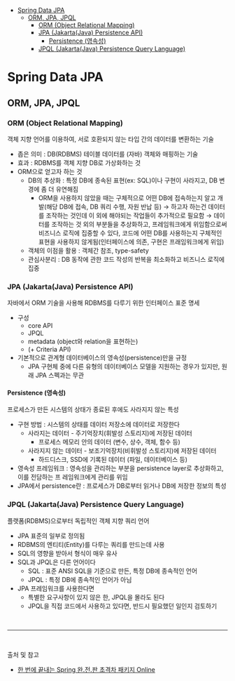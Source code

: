 - [Spring Data JPA](#spring-data-jpa)
  - [ORM, JPA, JPQL](#orm-jpa-jpql)
    - [ORM (Object Relational Mapping)](#orm-object-relational-mapping)
    - [JPA (Jakarta(Java) Persistence API)](#jpa-jakartajava-persistence-api)
      - [Persistence (영속성)](#persistence-영속성)
    - [JPQL (Jakarta(Java) Persistence Query Language)](#jpql-jakartajava-persistence-query-language)

# Spring Data JPA

## ORM, JPA, JPQL

### ORM (Object Relational Mapping)
객체 지향 언어를 이용하여, 서로 호환되지 않는 타입 간의 데이터를 변환하는 기술
- 좁은 의미 : DB(RDBMS) 테이블 데이터를 (자바) 객체와 매핑하는 기술
- 효과 : RDBMS를 객체 지향 DB로 가상화하는 것
- ORM으로 얻고자 하는 것
  - DB의 추상화 : 특정 DB에 종속된 표현(ex: SQL)이나 구현이 사라지고, DB 변경에 좀 더 유연해짐
    - ORM을 사용하지 않았을 때는 구체적으로 어떤 DB에 접속하는지 알고 개발(해당 DB에 접속, DB 쿼리 수행, 자원 반납 등) → 하고자 하는건 데이터를 조작하는 것인데 이 외에 해야되는 작업들이 추가적으로 필요함 → 데이터를 조작하는 것 외의 부분들을 추상화하고, 프레임워크에게 위임함으로써 비즈니스 로직에 집중할 수 있다, 코드에 어떤 DB를 사용하는지 구체적인 표현을 사용하지 않게됨(인터페이스에 의존, 구현은 프래임워크에게 위임)
  - 객체의 이점을 활용 : 객체간 참조, type-safety
  - 관심사분리 : DB 동작에 관한 코드 작성의 반복을 최소화하고 비즈니스 로직에 집중

### JPA (Jakarta(Java) Persistence API)
자바에서 ORM 기술을 사용해 RDBMS를 다루기 위한 인터페이스 표준 명세
- 구성
  - core API
  - JPQL
  - metadata (object와 relation을 표현하는) 
  - (+ Criteria API)
- 기본적으로 관계형 데이터베이스의 영속성(persistence)만을 규정
  - JPA 구현체 중에 다른 유형의 데이터베이스 모델을 지원하는 경우가 있지만, 원래 JPA 스펙과는 무관

#### Persistence (영속성)
프로세스가 만든 시스템의 상태가 종료된 후에도 사라지지 않는 특성
- 구현 방법 : 시스템의 상태를 데이터 저장소에 데이터로 저장한다
  - 사라지는 데이터 - 주기억장치(휘발성 스토리지)에 저장된 데이터
    - 프로세스 메모리 안의 데이터 (변수, 상수, 객체, 함수 등)
  - 사라지지 않는 데이터 - 보조기억장치(비휘발성 스토리지)에 저장된 데이터
    - 하드디스크, SSD에 기록된 데이터 (파일, 데이터베이스 등)
- 영속성 프레임워크 : 영속성을 관리하는 부분을 persistence layer로 추상화하고, 이를 전담하는 프
레임워크에게 관리를 위임
- JPA에서 persistence란 : 프로세스가 DB로부터 읽거나 DB에 저장한 정보의 특성

### JPQL (Jakarta(Java) Persistence Query Language)
플랫폼(RDBMS)으로부터 독립적인 객체 지향 쿼리 언어
- JPA 표준의 일부로 정의됨
- RDBMS의 엔티티(Entity)를 다루는 쿼리를 만드는데 사용
- SQL의 영향을 받아서 형식이 매우 유사
- SQL과 JPQL은 다른 언어이다
  - SQL : 표준 ANSI SQL을 기준으로 만든, 특정 DB에 종속적인 언어
  - JPQL : 특정 DB에 종속적인 언어가 아님
- JPA 프레임워크를 사용한다면
  - 특별한 요구사항이 있지 않은 한, JPQL을 몰라도 된다
  - JPQL을 직접 코드에서 사용하고 있다면, 반드시 필요했던 일인지 검토하기

<br/>

---

<br/>

출처 및 참고
- [한 번에 끝내는 Spring 완.전.판 초격차 패키지 Online](https://fastcampus.co.kr/dev_online_spring)